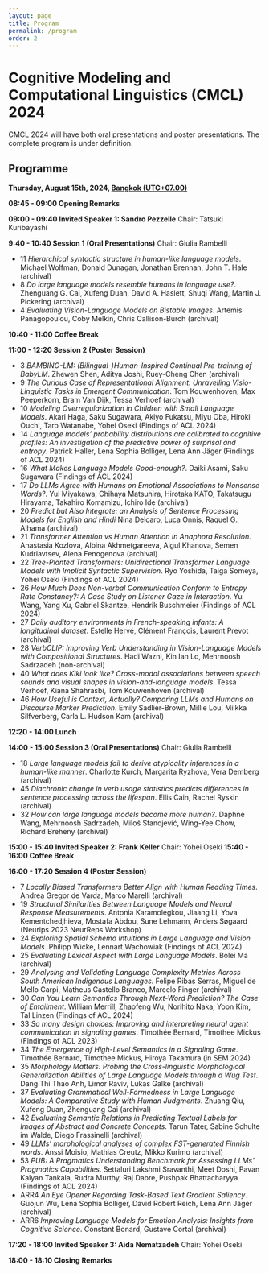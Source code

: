 ```yaml
---
layout: page
title: Program
permalink: /program
order: 2
---
```


# Cognitive Modeling and Computational Linguistics (CMCL) 2024


CMCL 2024 will have both oral presentations and poster presentations. The complete program is under definition.

## Programme

**Thursday, August 15th, 2024, [Bangkok (UTC+07.00)](https://www.worldtimebuddy.com/?pl=1&lid=1609350&h=1609350&hf=0)**

**08:45 - 09:00 Opening Remarks**

**09:00 - 09:40 Invited Speaker 1: Sandro Pezzelle**
Chair: Tatsuki Kuribayashi

**9:40 - 10:40 Session 1 (Oral Presentations)** 
Chair: Giulia Rambelli
- 11 *Hierarchical syntactic structure in human-like language models*. Michael Wolfman, Donald Dunagan, Jonathan Brennan, John T. Hale (archival)
- 8 *Do large language models resemble humans in language use?*. Zhenguang G. Cai, Xufeng Duan, David A. Haslett, Shuqi Wang, Martin J. Pickering (archival)
- 4 *Evaluating Vision-Language Models on Bistable Images*. Artemis Panagopoulou, Coby Melkin, Chris Callison-Burch (archival) 

**10:40 - 11:00 Coffee Break**

**11:00 - 12:20 Session 2 (Poster Session)**
- 3 *BAMBINO-LM: (Bilingual-)Human-Inspired Continual Pre-training of BabyLM*. Zhewen Shen, Aditya Joshi, Ruey-Cheng Chen (archival)
- 9 *The Curious Case of Representational Alignment: Unravelling Visio-Linguistic Tasks in Emergent Communication*. Tom Kouwenhoven, Max Peeperkorn, Bram Van Dijk, Tessa Verhoef (archival)
- 10 *Modeling Overregularization in Children with Small Language Models*. Akari Haga, Saku Sugawara, Akiyo Fukatsu, Miyu Oba, Hiroki Ouchi, Taro Watanabe, Yohei Oseki (Findings of ACL 2024)
- 14 *Language models’ probability distributions are calibrated to cognitive profiles: An investigation of the predictive power of surprisal and entropy*. Patrick Haller, Lena Sophia Bolliger, Lena Ann Jäger (Findings of ACL 2024)
- 16 *What Makes Language Models Good-enough?*. Daiki Asami, Saku Sugawara (Findings of ACL 2024)
- 17 *Do LLMs Agree with Humans on Emotional Associations to Nonsense Words?*. Yui Miyakawa, Chihaya Matsuhira, Hirotaka KATO, Takatsugu Hirayama, Takahiro Komamizu, Ichiro Ide (archival)
- 20 *Predict but Also Integrate: an Analysis of Sentence Processing Models for English and Hindi* Nina Delcaro, Luca Onnis, Raquel G. Alhama (archival)
- 21 *Transformer Attention vs Human Attention in Anaphora Resolution*. Anastasia Kozlova, Albina Akhmetgareeva, Aigul Khanova, Semen Kudriavtsev, Alena Fenogenova (archival)
- 22 *Tree-Planted Transformers: Unidirectional Transformer Language Models with Implicit Syntactic Supervision*. Ryo Yoshida, Taiga Someya, Yohei Oseki (Findings of ACL 2024)
- 26 *How Much Does Non-verbal Communication Conform to Entropy Rate Constancy?: A Case Study on Listener Gaze in Interaction*. Yu Wang, Yang Xu, Gabriel Skantze, Hendrik Buschmeier (Findings of ACL 2024)
- 27 *Daily auditory environments in French-speaking infants: A longitudinal dataset*. Estelle Hervé, Clément François, Laurent Prevot (archival)
- 28 *VerbCLIP: Improving Verb Understanding in Vision-Language Models with Compositional Structures*. Hadi Wazni, Kin Ian Lo, Mehrnoosh Sadrzadeh (non-archival)
- 40 *What does Kiki look like? Cross-modal associations between speech sounds and visual shapes in vision-and-language models*. Tessa Verhoef, Kiana Shahrasbi, Tom Kouwenhoven (archival)
- 46 *How Useful is Context, Actually? Comparing LLMs and Humans on Discourse Marker Prediction*. Emily Sadlier-Brown, Millie Lou, Miikka Silfverberg, Carla L. Hudson Kam (archival)

**12:20 - 14:00 Lunch**

**14:00 - 15:00 Session 3 (Oral Presentations)**
Chair: Giulia Rambelli
- 18 *Large language models fail to derive atypicality inferences in a human-like manner*. Charlotte Kurch, Margarita Ryzhova, Vera Demberg (archival)
- 45 *Diachronic change in verb usage statistics predicts differences in sentence processing across the lifespan*. Ellis Cain, Rachel Ryskin (archival)
- 32 *How can large language models become more human?*. Daphne Wang, Mehrnoosh Sadrzadeh, Miloš Stanojević, Wing-Yee Chow, Richard Breheny (archival)

**15:00 - 15:40 Invited Speaker 2: Frank Keller**
Chair: Yohei Oseki
**15:40 - 16:00 Coffee Break**

**16:00 - 17:20	Session 4 (Poster Session)**
- 7 *Locally Biased Transformers Better Align with Human Reading Times*. Andrea Gregor de Varda, Marco Marelli (archival)
- 19 *Structural Similarities Between Language Models and Neural Response Measurements*. Antonia Karamolegkou, Jiaang Li, Yova Kementchedjhieva, Mostafa Abdou, Sune Lehmann, Anders Søgaard  (Neurips 2023 NeurReps Workshop)
- 24 *Exploring Spatial Schema Intuitions in Large Language and Vision Models*. Philipp Wicke, Lennart Wachowiak (Findings of ACL 2024)
- 25 *Evaluating Lexical Aspect with Large Language Models*. Bolei Ma (archival) 
- 29 *Analysing and Validating Language Complexity Metrics Across South American Indigenous Languages*. Felipe Ribas Serras, Miguel de Mello Carpi, Matheus Castello Branco, Marcelo Finger (archival)
- 30 *Can You Learn Semantics Through Next-Word Prediction? The Case of Entailment*. William Merrill, Zhaofeng Wu, Norihito Naka, Yoon Kim, Tal Linzen (Findings of ACL 2024)
- 33 *So many design choices: Improving and interpreting neural agent communication in signaling games*. Timothée Bernard, Timothee Mickus (Findings of ACL 2023)
- 34 *The Emergence of High-Level Semantics in a Signaling Game*. Timothée Bernard, Timothee Mickus, Hiroya Takamura  (in SEM 2024)
- 35 *Morphology Matters: Probing the Cross-linguistic Morphological Generalization Abilities of Large Language Models through a Wug Test*. Dang Thi Thao Anh, Limor Raviv, Lukas Galke (archival)
- 37 *Evaluating Grammatical Well-Formedness in Large Language Models: A Comparative Study with Human Judgments*. Zhuang Qiu, Xufeng Duan, Zhenguang Cai (archival)
- 42 *Evaluating Semantic Relations in Predicting Textual Labels for Images of Abstract and Concrete Concepts*. Tarun Tater, Sabine Schulte im Walde, Diego Frassinelli (archival)
- 49 *LLMs’ morphological analyses of complex FST-generated Finnish words*. Anssi Moisio, Mathias Creutz, Mikko Kurimo (archival)
- 53 *PUB: A Pragmatics Understanding Benchmark for Assessing LLMs’ Pragmatics Capabilities*. Settaluri Lakshmi Sravanthi, Meet Doshi, Pavan Kalyan Tankala, Rudra Murthy, Raj Dabre, Pushpak Bhattacharyya (Findings of ACL 2024)
- ARR4 *An Eye Opener Regarding Task-Based Text Gradient Saliency*. Guojun Wu, Lena Sophia Bolliger, David Robert Reich, Lena Ann Jäger (archival)
- ARR6 *Improving Language Models for Emotion Analysis: Insights from Cognitive Science*. Constant Bonard, Gustave Cortal (archival)
	
**17:20 - 18:00	Invited Speaker 3: Aida Nematzadeh**
Chair: Yohei Oseki
	
**18:00 - 18:10	Closing Remarks**



<!---

CMCL 2022 will have both oral presentations and poster presentations. The complete program is under definition.


## Location and Date

Dublin, Ireland and on Zoom!


<iframe src="https://www.google.com/maps/embed?pb=!1m18!1m12!1m3!1d152515.25333408735!2d-6.385787383888776!3d53.32444313848332!2m3!1f0!2f0!3f0!3m2!1i1024!2i768!4f13.1!3m3!1m2!1s0x48670e80ea27ac2f%3A0xa00c7a9973171a0!2sDublin%2C%20Ireland!5e0!3m2!1sen!2sus!4v1638508842460!5m2!1sen!2sus" width="600" height="450" style="border:0;" allowfullscreen="" loading="lazy"></iframe>

## Programme

**Tuesday, May 26th, 2022, Standard Irish Time**


**09:30 - 09:45 Opening Remarks**

**09:45 - 10:45 Keynote Talk by Andrea E. Martin**: "Explananda in cognitive models of language processing"

**10:45 - 11:00 Coffee Break**

**11:00 - 12:30 Session 1 (Oral Presentations)**

- *Eye Gaze and Self-attention: How Humans and Transformers Attend Words in Sentences.* Joshua Bensemann, Alex Yuxuan Peng, Diana Benavides Prado, Yang Chen, Neset Tan, Paul Michael Corballis, Patricia Riddle and Michael Witbrock
- *Seeing the advantage: visually grounding word embeddings to better capture human semantic knowledge.* Danny Merkx, Stefan Frank and Mirjam Ernestus
- *Visually Grounded Interpretation of Noun-Noun Compounds in English.* Inga Lang, Lonneke Van Der Plas, Malvina Nissim and Albert Gatt

**12:30 - 13:30 Lunch Break**

**13:30 - 15:00 Session 2 (Oral Presentations)**

- *A Neural Model for Compositional Word Embeddings and Sentence Processing.* Shalom Lappin and Jean-Philippe Bernardy
- *Codenames as a Game of Co-occurrence Counting.* Reka Cserhati, Istvan Kollath, Andras Kicsi and Gabor Berend
- *About Time: Do Transformers Learn Temporal Verbal Aspect?* Eleni Metheniti, Tim Van De Cruys and Nabil Hathout

**15:00 - 15:15 Coffee Break**

**15:15 - 15:30 Shared Task Presentation**

CMCL 2022 Shared Task on Multilingual and Crosslingual Prediction of Human

*Reading Behavior.* Nora Hollenstein, Emmanuele Chersoni, Cassandra L Jacobs, Yohei Oseki, Laurent Prevot and Enrico Santus


**15:30 - 17:00 Poster Session**

- *Estimating word co-occurrence probabilities from pretrained static embeddings using a log-bilinear model.* Richard Futrell
- *Predicting scalar diversity with context-driven uncertainty over alternatives.* Jennifer Hu, Roger P. Levy and Sebastian Schuster
- *Less Descriptive yet Discriminative: Quantifying the Properties of Multimodal Referring Utterances via CLIP.* Ece Takmaz, Sandro Pezzelle and Raquel Fernandez
- *Modeling the Relationship between Input Distributions and Learning Trajectories with the Tolerance Principle.* Jordan Kodner
- *NU HLT at CMCL 2022 Shared Task: Multilingual and Crosslingual Prediction of Human Reading Behavior in Universal Language Space.* Joseph Marvin Imperial
- *Team DMG at CMCL 2022 Shared Task: Transformer Adapters for the Multi and Cross-Lingual Prediction of Human Reading Behavior.* Ece Takmaz
- *Team UFAL at CMCL 2022 Shared Task: Figuring out the correct recipe for predicting Eye-Tracking features using Pretrained Language Models.* Sunit Bhattacharya, Rishu Kumar and Ondrej Bojar
- *HkAmsters at CMCL 2022 Shared Task: Predicting Eye-Tracking Data from a Gradient Boosting Framework with Linguistic Features.* Lavinia Salicchi, Rong Xiang and Yu-Yin Hsu
- *Poirot at CMCL 2022 Shared Task: Zero Shot Crosslingual Eye-Tracking Data Prediction using Multilingual Transformer Models.* Harshvardhan Srivastava
- *A Bayesian approach to phases for frequency-tagged encephalography in the cognitive neuroscience of language.* Sydney Dimmock, Cian O'Donnell, Conor Houghton (extended abstract presentation)
- *Learning Non-Local Phonological Alternations via Automatic Creation of Tiers.* Caleb Belth. (extended abstract presentation)

**17:00 - 18:00 Keynote Talk by Vera Demberg**: "Recent findings in pragmatic processing and their implications for computational modelling"

**18:00 - 18:15 Closing Remarks**

--->
